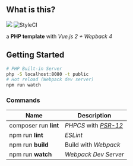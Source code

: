 ## What is this?

<p>
    <img src="https://travis-ci.com/pronist/phpvue.svg?branch=master">
    <img src="https://github.styleci.io/repos/236513382/shield?branch=master" alt="StyleCI">
</p>

a **PHP template** with *Vue.js 2 + Wepback 4*

## Getting Started

```bash
# PHP Built-in Server
php -S localhost:8080 -t public
# Hot reload (Webpack dev server)
npm run watch
```

### Commands

Name|Description|
----|-----------|
composer run **lint**|*PHPCS* with *[PSR-12](https://www.php-fig.org/psr/psr-12/)*
npm run **lint**|*ESLint*
npm run **build**|Build with *Webpack*
npm run **watch**|*Webpack Dev Server*
